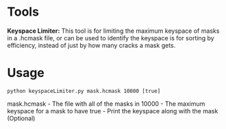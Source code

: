 # Tools

**Keyspace Limiter:**
This tool is for limiting the maximum keyspace of masks in a .hcmask file, or can be used to identify the keyspace is for sorting by efficiency, instead of just by how many cracks a mask gets.

# Usage
```
python keyspaceLimiter.py mask.hcmask 10000 [true]
```
mask.hcmask - The file with all of the masks in
10000 - The maximum keyspace for a mask to have
true - Print the keyspace along with the mask (Optional)
